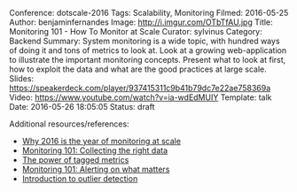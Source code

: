 Conference: dotscale-2016
Tags: Scalability, Monitoring
Filmed: 2016-05-25
Author: benjaminfernandes
Image: http://i.imgur.com/OTbTfAU.jpg
Title: Monitoring 101 - How To Monitor at Scale
Curator: sylvinus
Category: Backend
Summary: System monitoring is a wide topic, with hundred ways of doing it and tons of metrics to look at. Look at a growing web-application to illustrate the important monitoring concepts. Present what to look at first, how to exploit the data and what are the good practices at large scale.
Slides: https://speakerdeck.com/player/937415311c9b41b79dc7e22ae758369a
Video: https://www.youtube.com/watch?v=ia-wdEdMUIY
Template: talk
Date: 2016-05-26 18:05:05
Status: draft

Additional resources/references:

- [Why 2016 is the year of monitoring at scale](https://www.datadoghq.com/blog/2016-monitoring-at-scale/)
- [Monitoring 101: Collecting the right data](https://www.datadoghq.com/blog/monitoring-101-collecting-data/)
- [The power of tagged metrics](https://www.datadoghq.com/blog/the-power-of-tagged-metrics/)
- [Monitoring 101: Alerting on what matters](https://www.datadoghq.com/blog/monitoring-101-alerting/)
- [Introduction to outlier detection](https://www.datadoghq.com/blog/introducing-outlier-detection-in-datadog/)
